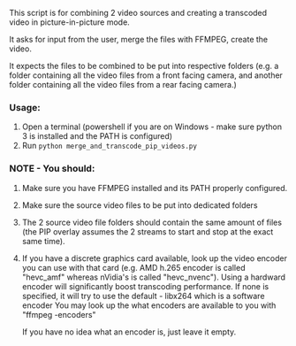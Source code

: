 This script is for combining 2 video sources and creating a transcoded video in picture-in-picture mode.

It asks for input from the user, merge the files with FFMPEG, create the video.

It expects the files to be combined to be put into respective folders (e.g. a folder containing all the video files from a front facing camera, and another folder containing all the video files from a rear facing camera.)


### Usage: 
1. Open a terminal (powershell if you are on Windows - make sure python 3 is installed and the PATH is configured)
2. Run `python merge_and_transcode_pip_videos.py`


### NOTE - You should:
1. Make sure you have FFMPEG installed and its PATH properly configured.
2. Make sure the source video files to be put into dedicated folders
3. The 2 source video file folders should contain the same amount of files (the PIP overlay assumes the 2 streams to start and stop at the exact same time).
4. If you have a discrete graphics card available, look up the video encoder you can use with that card (e.g. AMD h.265 encoder is called "hevc_amf" whereas nVidia's is called "hevc_nvenc").
   Using a hardward encoder will significantly boost transcoding performance.
   If none is specified, it will try to use the default - libx264 which is a software encoder
   You may look up the what encoders are available to you with "ffmpeg -encoders"
   
   If you have no idea what an encoder is, just leave it empty.

